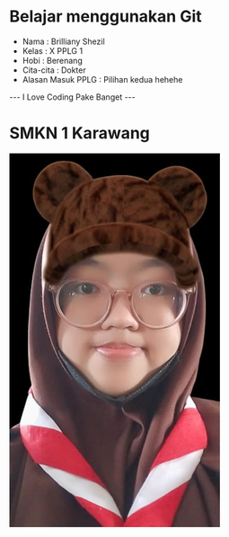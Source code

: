 # Belajar menggunakan Git

- Nama              : Brilliany Shezil
- Kelas             : X PPLG 1
- Hobi              : Berenang
- Cita-cita         : Dokter
- Alasan Masuk PPLG : Pilihan kedua hehehe

--- I Love Coding Pake Banget ---

# SMKN 1 Karawang
![Neskar](img/brillianyS.jpeg)